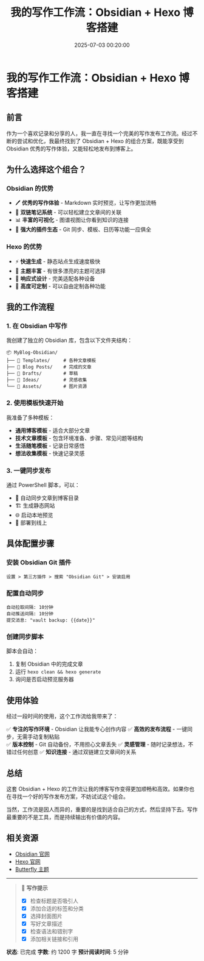 ﻿---
title: 我的写作工作流：Obsidian + Hexo 博客搭建
date: 2025-07-03 00:20:00
tags:
  - 博客
  - Obsidian
  - Hexo
  - 工作流
categories:
  - 技术分享
cover: http://img.upoorcake.cn/upoorcake/006cn0osly1g6rvggdephj32tc240b29.jpg
description: 分享我使用 Obsidian 作为写作工具，结合 Hexo 静态博客的完整工作流程，让写作和发布变得更加高效。
---

# 我的写作工作流：Obsidian + Hexo 博客搭建

## 前言

作为一个喜欢记录和分享的人，我一直在寻找一个完美的写作发布工作流。经过不断的尝试和优化，我最终找到了 Obsidian + Hexo 的组合方案，既能享受到 Obsidian 优秀的写作体验，又能轻松地发布到博客上。

## 为什么选择这个组合？

### Obsidian 的优势
- 🖊️ **优秀的写作体验** - Markdown 实时预览，让写作更加流畅
- 🔗 **双链笔记系统** - 可以轻松建立文章间的关联
- 📊 **丰富的可视化** - 图谱视图让你看到知识的连接
- 🔌 **强大的插件生态** - Git 同步、模板、日历等功能一应俱全

### Hexo 的优势  
- ⚡ **快速生成** - 静态站点生成速度极快
- 🎨 **主题丰富** - 有很多漂亮的主题可选择
- 📱 **响应式设计** - 完美适配各种设备
- 🔧 **高度可定制** - 可以自由定制各种功能

## 我的工作流程

### 1. 在 Obsidian 中写作
我创建了独立的 Obsidian 库，包含以下文件夹结构：
```
📦 MyBlog-Obsidian/
├── 📁 Templates/     # 各种文章模板
├── 📁 Blog Posts/    # 完成的文章
├── 📁 Drafts/        # 草稿
├── 📁 Ideas/         # 灵感收集
└── 📁 Assets/        # 图片资源
```

### 2. 使用模板快速开始
我准备了多种模板：
- **通用博客模板** - 适合大部分文章
- **技术文章模板** - 包含环境准备、步骤、常见问题等结构
- **生活随笔模板** - 记录日常感悟
- **想法收集模板** - 快速记录灵感

### 3. 一键同步发布
通过 PowerShell 脚本，可以：
- 🔄 自动同步文章到博客目录
- 🏗️ 生成静态网站
- 🌐 启动本地预览
- 🚀 部署到线上

## 具体配置步骤

### 安装 Obsidian Git 插件
```
设置 > 第三方插件 > 搜索 "Obsidian Git" > 安装启用
```

### 配置自动同步
```
自动拉取间隔: 10分钟
自动推送间隔: 10分钟  
提交消息: "vault backup: {{date}}"
```

### 创建同步脚本
脚本会自动：
1. 复制 Obsidian 中的完成文章
2. 运行 `hexo clean && hexo generate`
3. 询问是否启动预览服务器

## 使用体验

经过一段时间的使用，这个工作流给我带来了：

✅ **专注的写作环境** - Obsidian 让我能专心创作内容
✅ **高效的发布流程** - 一键同步，无需手动复制粘贴  
✅ **版本控制** - Git 自动备份，不用担心文章丢失
✅ **灵感管理** - 随时记录想法，不错过任何创意
✅ **知识连接** - 通过双链建立文章间的关系

## 总结

这套 Obsidian + Hexo 的工作流让我的博客写作变得更加顺畅和高效。如果你也在寻找一个好的写作发布方案，不妨试试这个组合。

当然，工作流是因人而异的，重要的是找到适合自己的方式，然后坚持下去。写作最重要的不是工具，而是持续输出有价值的内容。

## 相关资源

- [Obsidian 官网](https://obsidian.md/)
- [Hexo 官网](https://hexo.io/)
- [Butterfly 主题](https://butterfly.js.org/)

---

> 📝 **写作提示**
> - [x] 检查标题是否吸引人
> - [x] 添加合适的标签和分类  
> - [x] 选择封面图片
> - [x] 写好文章描述
> - [x] 检查语法和错别字
> - [x] 添加相关链接和引用

**状态**: 已完成
**字数**: 约 1200 字
**预计阅读时间**: 5 分钟

